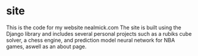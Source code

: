 # site
 
 
 This is the code for my website nealmick.com
 The site is built using the Django library and includes several personal projects such as a rubiks cube solver, a chess engine, and prediction model neural network for NBA games, aswell as an about page.
 
 
